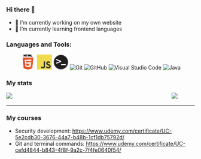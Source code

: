 ### Hi there 👋

- 🔭 I’m currently working on my own website
- 🌱 I’m currently learning frontend languages


### **Languages and Tools:**

<p align="center">
  <img title="HTML5" height="40" src="https://raw.githubusercontent.com/github/explore/80688e429a7d4ef2fca1e82350fe8e3517d3494d/topics/html/html.png">
  <img title="Javascript" height="40" src="https://raw.githubusercontent.com/github/explore/80688e429a7d4ef2fca1e82350fe8e3517d3494d/topics/javascript/javascript.png">
  <img title="Terminal" height="40" src="https://raw.githubusercontent.com/github/explore/80688e429a7d4ef2fca1e82350fe8e3517d3494d/topics/terminal/terminal.png" alt="terminal">
  <img title="Git" height="40" src="https://github.com/zumrudu-anka/zumrudu-anka/blob/master/images/git-original.svg">
  <img title="GitHub" height="40" src="https://github.com/zumrudu-anka/zumrudu-anka/blob/master/images/github.svg">
  <img title="Visual Studio Code" height="40" src="https://github.com/zumrudu-anka/zumrudu-anka/blob/master/images/vscode.png">
  <img title="Java" height="40" src="https://github.com/zumrudu-anka/zumrudu-anka/blob/master/images/java-original.svg">
</p>


### **My stats**

<p align=center>
  <div align=center>
    <img align="left" width=396 src="https://github-readme-stats.vercel.app/api?username=freyvik&show_icons=true&theme=dracula" />
  </div>
  <div align=center>
    <img align="rigth" width=396 src="https://github-readme-stats.vercel.app/api/top-langs/?username=freyvik&layout=compact&theme=dracula" />
  </div>
</p>

----------------

### **My courses**

- Security development: https://www.udemy.com/certificate/UC-5e2cdb30-3676-44a7-b48b-1cf1db75792d/
- Git and terminal commands: https://www.udemy.com/certificate/UC-cefd4844-b843-4f8f-9a2c-7f4fe0640f54/
